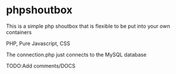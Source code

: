 phpshoutbox
===========

This is a simple php shoutbox that is flexible to be put into your own containers

PHP, Pure Javascript, CSS

The connection.php just connects to the MySQL database

TODO:Add comments/DOCS
